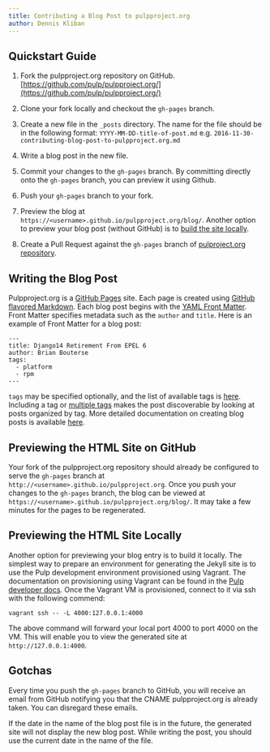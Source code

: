 ```yaml
---
title: Contributing a Blog Post to pulpproject.org
author: Dennis Kliban
---
```

Quickstart Guide
----------------

1. Fork the pulpproject.org repository on GitHub.
   [https://github.com/pulp/pulpproject.org/](https://github.com/pulp/pulpproject.org/)

1. Clone your fork locally and checkout the `gh-pages` branch.

1. Create a new file in the `_posts` directory. The name for the file should be in the following
   format: `YYYY-MM-DD-title-of-post.md` e.g.
   `2016-11-30-contributing-blog-post-to-pulpproject.org.md`

1. Write a blog post in the new file.

1. Commit your changes to the `gh-pages` branch. By committing directly onto the `gh-pages` branch,
   you can preview it using Github.

1. Push your `gh-pages` branch to your fork.

1. Preview the blog at `https://<username>.github.io/pulpproject.org/blog/`. Another option to
   preview your blog post (without GitHub) is to [build the site
   locally](https://github.com/pulp/pulpproject.org/blob/gh-pages/README.md).

1. Create a Pull Request against the `gh-pages` branch of [pulproject.org
   repository](https://github.com/pulp/pulpproject.org/).

Writing the Blog Post
---------------------

Pulpproject.org is a [GitHub Pages](https://pages.github.com/) site. Each page is created using
[GitHub flavored Markdown](https://help.github.com/articles/basic-writing-and-formatting-syntax/).
Each blog post begins with the [YAML Front Matter](http://jekyllrb.com/docs/frontmatter/). Front
Matter specifies metadata such as the `author` and `title`. Here is an example of Front Matter for
a blog post:

    ---
    title: Django14 Retirement From EPEL 6
    author: Brian Bouterse
    tags:
      - platform
      - rpm
    ---

`tags` may be specified optionally, and the list of available tags is
[here](https://github.com/pulp/pulpproject.org/tree/gh-pages/tags). Including a tag or [multiple
tags](https://raw.githubusercontent.com/pulp/pulpproject.org/gh-pages/_posts/2016-11-17-django14-epel6-retirement.md)
makes the post discoverable by looking at posts organized by tag. More detailed documentation on
creating blog posts is available [here](http://jekyllrb.com/docs/posts/).

Previewing the HTML Site on GitHub
----------------------------------

Your fork of the pulpproject.org repository should already be configured to serve the `gh-pages`
branch at `http://<username>.github.io/pulpproject.org`. Once you push your changes to the
`gh-pages` branch, the blog can be viewed at `https://<username>.github.io/pulpproject.org/blog/`.
It may take a few minutes for the pages to be regenerated.

Previewing the HTML Site Locally
--------------------------------

Another option for previewing your blog entry is to build it locally. The simplest way to prepare
an environment for generating the Jekyll site is to use the Pulp development environment
provisioned using Vagrant. The documentation on provisioning using Vagrant can be found in the
[Pulp developer docs](http://docs.pulpproject.org/dev-guide/contributing/dev_setup.html#vagrant).
Once the Vagrant VM is provisioned, connect to it via ssh with the following commend:

`vagrant ssh -- -L 4000:127.0.0.1:4000`

The above command will forward your local port 4000 to port 4000 on the VM. This will enable you
to view the generated site at `http://127.0.0.1:4000`.

Gotchas
-------

Every time you push the `gh-pages` branch to GitHub, you will receive an email from GitHub
notifying you that the CNAME pulpproject.org is already taken. You can disregard these emails.

If the date in the name of the blog post file is in the future, the generated site will
not display the new blog post. While writing the post, you should use the current date in the
name of the file.
